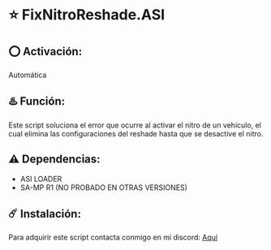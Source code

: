 # ⭐ FixNitroReshade.ASI

## ⭕ Activación:
Automática

## ♨️ Función:
Este script soluciona el error que ocurre al activar el nitro de un vehículo, el cual elimina las configuraciones del reshade hasta que se desactive el nitro.

## ⚠️ Dependencias:
- ASI LOADER
- SA-MP R1 (NO PROBADO EN OTRAS VERSIONES)
  
## ☄️ Instalación:
Para adquirir este script contacta conmigo en mi discord: [Aquí](https://discord.com/users/717764929113030756)
